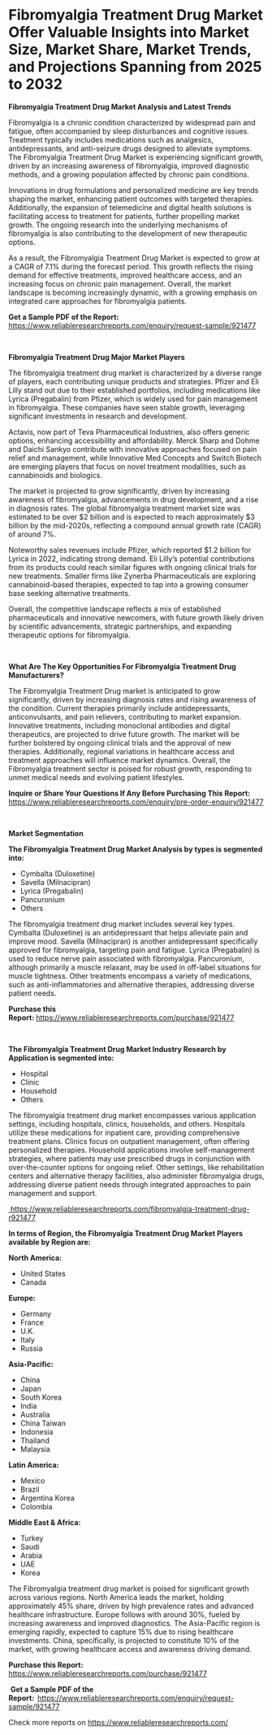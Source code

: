<p><h1>Fibromyalgia Treatment Drug Market Offer Valuable Insights into Market Size, Market Share, Market Trends, and Projections Spanning from 2025 to 2032</h1></p><p><strong>Fibromyalgia Treatment Drug Market Analysis and Latest Trends</strong></p>
<p><p>Fibromyalgia is a chronic condition characterized by widespread pain and fatigue, often accompanied by sleep disturbances and cognitive issues. Treatment typically includes medications such as analgesics, antidepressants, and anti-seizure drugs designed to alleviate symptoms. The Fibromyalgia Treatment Drug Market is experiencing significant growth, driven by an increasing awareness of fibromyalgia, improved diagnostic methods, and a growing population affected by chronic pain conditions.</p><p>Innovations in drug formulations and personalized medicine are key trends shaping the market, enhancing patient outcomes with targeted therapies. Additionally, the expansion of telemedicine and digital health solutions is facilitating access to treatment for patients, further propelling market growth. The ongoing research into the underlying mechanisms of fibromyalgia is also contributing to the development of new therapeutic options.</p><p>As a result, the Fibromyalgia Treatment Drug Market is expected to grow at a CAGR of 7.1% during the forecast period. This growth reflects the rising demand for effective treatments, improved healthcare access, and an increasing focus on chronic pain management. Overall, the market landscape is becoming increasingly dynamic, with a growing emphasis on integrated care approaches for fibromyalgia patients.</p></p>
<p><strong>Get a Sample PDF of the Report:&nbsp;</strong> <a href="https://www.reliableresearchreports.com/enquiry/request-sample/921477?utm_campaign=2641&utm_medium=2&utm_source=Github&utm_content=ia&utm_term=07032025&utm_id=fibromyalgia-treatment-drug">https://www.reliableresearchreports.com/enquiry/request-sample/921477</a></p>
<p>&nbsp;</p>
<p><strong>Fibromyalgia Treatment Drug Major Market Players</strong></p>
<p><p>The fibromyalgia treatment drug market is characterized by a diverse range of players, each contributing unique products and strategies. Pfizer and Eli Lilly stand out due to their established portfolios, including medications like Lyrica (Pregabalin) from Pfizer, which is widely used for pain management in fibromyalgia. These companies have seen stable growth, leveraging significant investments in research and development.</p><p>Actavis, now part of Teva Pharmaceutical Industries, also offers generic options, enhancing accessibility and affordability. Merck Sharp and Dohme and Daichi Sankyo contribute with innovative approaches focused on pain relief and management, while Innovative Med Concepts and Switch Biotech are emerging players that focus on novel treatment modalities, such as cannabinoids and biologics.</p><p>The market is projected to grow significantly, driven by increasing awareness of fibromyalgia, advancements in drug development, and a rise in diagnosis rates. The global fibromyalgia treatment market size was estimated to be over $2 billion and is expected to reach approximately $3 billion by the mid-2020s, reflecting a compound annual growth rate (CAGR) of around 7%.</p><p>Noteworthy sales revenues include Pfizer, which reported $1.2 billion for Lyrica in 2022, indicating strong demand. Eli Lilly’s potential contributions from its products could reach similar figures with ongoing clinical trials for new treatments. Smaller firms like Zynerba Pharmaceuticals are exploring cannabinoid-based therapies, expected to tap into a growing consumer base seeking alternative treatments.</p><p>Overall, the competitive landscape reflects a mix of established pharmaceuticals and innovative newcomers, with future growth likely driven by scientific advancements, strategic partnerships, and expanding therapeutic options for fibromyalgia.</p></p>
<p>&nbsp;</p>
<p><strong>What Are The Key Opportunities For Fibromyalgia Treatment Drug Manufacturers?</strong></p>
<p><p>The Fibromyalgia Treatment Drug market is anticipated to grow significantly, driven by increasing diagnosis rates and rising awareness of the condition. Current therapies primarily include antidepressants, anticonvulsants, and pain relievers, contributing to market expansion. Innovative treatments, including monoclonal antibodies and digital therapeutics, are projected to drive future growth. The market will be further bolstered by ongoing clinical trials and the approval of new therapies. Additionally, regional variations in healthcare access and treatment approaches will influence market dynamics. Overall, the Fibromyalgia treatment sector is poised for robust growth, responding to unmet medical needs and evolving patient lifestyles.</p></p>
<p><strong>Inquire or Share Your Questions If Any Before Purchasing This Report:</strong> <a href="https://www.reliableresearchreports.com/enquiry/pre-order-enquiry/921477?utm_campaign=2641&utm_medium=2&utm_source=Github&utm_content=ia&utm_term=07032025&utm_id=fibromyalgia-treatment-drug">https://www.reliableresearchreports.com/enquiry/pre-order-enquiry/921477</a></p>
<p>&nbsp;</p>
<p><strong>Market Segmentation</strong></p>
<p><strong>The Fibromyalgia Treatment Drug Market Analysis by types is segmented into:</strong></p>
<p><ul><li>Cymbalta (Duloxetine)</li><li>Savella (Milnacipran)</li><li>Lyrica (Pregabalin)</li><li>Pancuronium</li><li>Others</li></ul></p>
<p><p>The fibromyalgia treatment drug market includes several key types. Cymbalta (Duloxetine) is an antidepressant that helps alleviate pain and improve mood. Savella (Milnacipran) is another antidepressant specifically approved for fibromyalgia, targeting pain and fatigue. Lyrica (Pregabalin) is used to reduce nerve pain associated with fibromyalgia. Pancuronium, although primarily a muscle relaxant, may be used in off-label situations for muscle tightness. Other treatments encompass a variety of medications, such as anti-inflammatories and alternative therapies, addressing diverse patient needs.</p></p>
<p><strong>Purchase this Report:&nbsp;</strong><a href="https://www.reliableresearchreports.com/purchase/921477?utm_campaign=2641&utm_medium=2&utm_source=Github&utm_content=ia&utm_term=07032025&utm_id=fibromyalgia-treatment-drug">https://www.reliableresearchreports.com/purchase/921477</a></p>
<p>&nbsp;</p>
<p><strong>The Fibromyalgia Treatment Drug Market Industry Research by Application is segmented into:</strong></p>
<p><ul><li>Hospital</li><li>Clinic</li><li>Household</li><li>Others</li></ul></p>
<p><p>The fibromyalgia treatment drug market encompasses various application settings, including hospitals, clinics, households, and others. Hospitals utilize these medications for inpatient care, providing comprehensive treatment plans. Clinics focus on outpatient management, often offering personalized therapies. Household applications involve self-management strategies, where patients may use prescribed drugs in conjunction with over-the-counter options for ongoing relief. Other settings, like rehabilitation centers and alternative therapy facilities, also administer fibromyalgia drugs, addressing diverse patient needs through integrated approaches to pain management and support.</p></p>
<p><a href="https://www.reliableresearchreports.com/fibromyalgia-treatment-drug-r921477?utm_campaign=2641&utm_medium=2&utm_source=Github&utm_content=ia&utm_term=07032025&utm_id=fibromyalgia-treatment-drug">&nbsp;https://www.reliableresearchreports.com/fibromyalgia-treatment-drug-r921477</a></p>
<p><strong>In terms of Region, the Fibromyalgia Treatment Drug Market Players available by Region are:</strong></p>
<p>
    <p> <strong> North America: </strong>
        <ul>
            <li>United States</li>
            <li>Canada</li>
        </ul>
        </p> 
    <p> <strong> Europe: </strong>
        <ul>
            <li>Germany</li>
            <li>France</li>
            <li>U.K.</li>
            <li>Italy</li>
            <li>Russia</li>
        </ul>
        </p> 
    <p> <strong> Asia-Pacific: </strong>
        <ul>
            <li>China</li>
            <li>Japan</li>
            <li>South Korea</li>
            <li>India</li>
            <li>Australia</li>
            <li>China Taiwan</li>
            <li>Indonesia</li>
            <li>Thailand</li>
            <li>Malaysia</li>
        </ul>
        </p> 
    <p> <strong> Latin America: </strong>
        <ul>
            <li>Mexico</li>
            <li>Brazil</li>
            <li>Argentina Korea</li>
            <li>Colombia</li>
        </ul>
        </p> 
    <p> <strong> Middle East & Africa: </strong>
        <ul>
            <li>Turkey</li>
            <li>Saudi</li>
            <li>Arabia</li>
            <li>UAE</li>
            <li>Korea</li>
        </ul>
    </p>
    </p>
<p><p>The Fibromyalgia treatment drug market is poised for significant growth across various regions. North America leads the market, holding approximately 45% share, driven by high prevalence rates and advanced healthcare infrastructure. Europe follows with around 30%, fueled by increasing awareness and improved diagnostics. The Asia-Pacific region is emerging rapidly, expected to capture 15% due to rising healthcare investments. China, specifically, is projected to constitute 10% of the market, with growing healthcare access and awareness driving demand.</p></p>
<p><strong>Purchase this Report: </strong><a href="https://www.reliableresearchreports.com/purchase/921477?utm_campaign=2641&utm_medium=2&utm_source=Github&utm_content=ia&utm_term=07032025&utm_id=fibromyalgia-treatment-drug">https://www.reliableresearchreports.com/purchase/921477</a></p>
<p>&nbsp;<strong>Get a Sample PDF of the Report:&nbsp;&nbsp;</strong><a href="https://www.reliableresearchreports.com/enquiry/request-sample/921477?utm_campaign=2641&utm_medium=2&utm_source=Github&utm_content=ia&utm_term=07032025&utm_id=fibromyalgia-treatment-drug">https://www.reliableresearchreports.com/enquiry/request-sample/921477</a></p>
<p><strong></strong></p>
<p>Check more reports on <a href="https://www.reliableresearchreports.com/?utm_campaign=2641&utm_medium=2&utm_source=Github&utm_content=ia&utm_term=07032025&utm_id=fibromyalgia-treatment-drug">https://www.reliableresearchreports.com/</a></p>